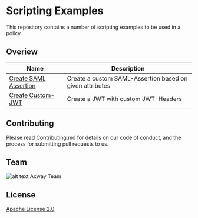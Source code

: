 # Scripting Examples
This repository contains a number of scripting examples to be used in a policy

## Overiew

|Name|Description|
|----|-----------|
|[Create SAML Assertion](./create-saml-assertion)|Create a custom SAML-Assertion based on given attributes|
|[Create Custom-JWT](./sign-custom-jwt)|Create a JWT with custom JWT-Headers|




## Contributing

Please read [Contributing.md](https://github.com/Axway-API-Management-Plus/Common/blob/master/Contributing.md) for details on our code of conduct, and the process for submitting pull requests to us.

## Team

![alt text][Axwaylogo] Axway Team

[Axwaylogo]: https://github.com/Axway-API-Management/Common/blob/master/img/AxwayLogoSmall.png  "Axway logo"


## License
[Apache License 2.0](/LICENSE)
